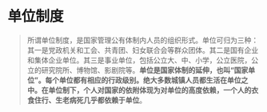 # 单位制度

> 所谓单位制度，是国家管理公有体制内人员的组织形式。单位可归为三种：其一是党政机关和工会、共青团、妇女联合会等群众团体。其二是国有企业和集体企业单位。其三是事业单位，包括公立大、中、小学，公立医院，公立的研究院所、博物馆、影剧院等。**单位是国家体制的延伸，也叫“国家单位”。每个单位都有相应的行政级别。绝大多数城镇人员都生活在单位之中。在单位制下，个人对国家的依附体现为对单位的高度依赖，一个人的衣食住行、生老病死几乎都依赖于单位**。
